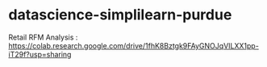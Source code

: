 # datascience-simplilearn-purdue

Retail RFM Analysis : https://colab.research.google.com/drive/1fhK8Bztgk9FAyGNOJqVILXX1pp-iT29f?usp=sharing
